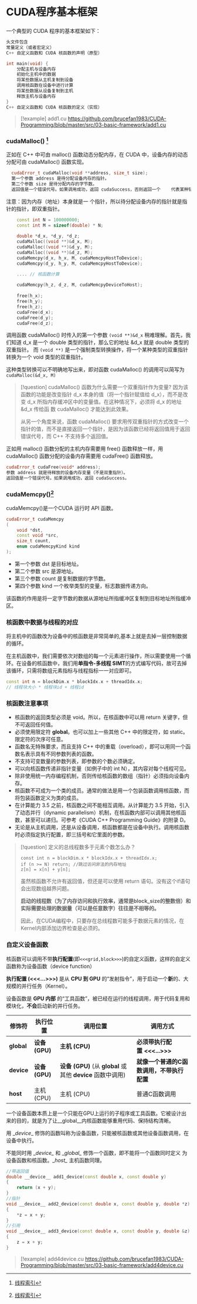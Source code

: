 # CUDA程序基本框架

###

一个典型的 CUDA 程序的基本框架如下：

```cpp
头文件包含  
常量定义（或者宏定义） 
C++ 自定义函数和 CUDA 核函数的声明（原型）

int main(void) { 
	分配主机与设备内存 
	初始化主机中的数据 
	将某些数据从主机复制到设备 
	调用核函数在设备中进行计算 
	将某些数据从设备复制到主机 
	释放主机与设备内存 
} 
C++ 自定义函数和 CUDA 核函数的定义（实现）

```

> [!example] add1.cu
> https://github.com/brucefan1983/CUDA-Programming/blob/master/src/03-basic-framework/add1.cu


### cudaMalloc() [^1]

正如在 C++ 中可由 malloc() 函数动态分配内存，在 CUDA 中，设备内存的动态分配可由 cudaMalloc() 函数实现。

```cpp
  cudaError_t cudaMalloc(void **address, size_t size);
  第一个参数 address 是待分配设备内存的指针。
  第二个参数 size 是待分配内存的字节数。
  返回值是一个错误代号。如果调用成功，返回 cudaSuccess，否则返回一个    代表某种错误的代号
```

注意：因为内存（地址）本身就是一 个指针，所以待分配设备内存的指针就是指针的指针，即双重指针。

```cpp
    const int N = 100000000;
    const int M = sizeof(double) * N;
    
    double *d_x, *d_y, *d_z;
    cudaMalloc((void **)&d_x, M);
    cudaMalloc((void **)&d_y, M);
    cudaMalloc((void **)&d_z, M);
    cudaMemcpy(d_x, h_x, M, cudaMemcpyHostToDevice);
    cudaMemcpy(d_y, h_y, M, cudaMemcpyHostToDevice);

	.... // 核函数计算
	
	cudaMemcpy(h_z, d_z, M, cudaMemcpyDeviceToHost);
	
	free(h_x);
    free(h_y);
    free(h_z);
    cudaFree(d_x);
    cudaFree(d_y);
    cudaFree(d_z);
```

调用函数 cudaMalloc() 时传入的第一个参数 `(void **)&d_x` 稍难理解。首先，我们知道 d_x 是一个 double 类型的指针，那么它的地址 &d_x 就是 double 类型的双重指针。 而 `(void **)` 是一个强制类型转换操作，将一个某种类型的双重指针转换为一个 void 类型的双重指针。

这种类型转换可以不明确地写出来，即对函数 cudaMalloc() 的调用可以简写为`cudaMalloc(&d_x, M)`

> [!question] cudaMalloc() 函数为什么需要一个双重指针作为变量?
> 因为该函数的功能是改变指针 d_x 本身的值（将一个指针赋值给 d_x），而不是改变 d_x 所指内存缓冲区中的变量值。在这种情况下，必须将 d_x 的地址&d_x 传给函 数 cudaMalloc() 才能达到此效果。
> 
> 从另一个角度来说，函数 cudaMalloc() 要求用传双重指针的方式改变一个指针的值，而不是直接返回一个指针，是因为该函数已经将返回值用于返回错误代号，而 C++ 不支持多个返回值。

正如用 malloc() 函数分配的主机内存需要用 free() 函数释放一样，用 cudaMalloc() 函数分配的设备内存需要用 cudaFree() 函数释放。

```cpp
cudaError_t cudaFree(void* address);
参数 address 就是待释放的设备内存变量（不是双重指针）。
返回值是一个错误代号。如果调用成功，返回 cudaSuccess。
```

### cudaMemcpy()[^2]

cudaMemcpy()是一个CUDA 运行时 API 函数。

```cpp
cudaError_t cudaMemcpy 
( 
	void *dst, 
	const void *src, 
	size_t count, 
	enum cudaMemcpyKind kind 
);
```

- 第一个参数 dst 是目标地址。 
- 第二个参数 src 是源地址。 
- 第三个参数 count 是复制数据的字节数。 
- 第四个参数 kind 一个枚举类型的变量，标志数据传递方向。

该函数的作用是将一定字节数的数据从源地址所指缓冲区复制到目标地址所指缓冲区。

### 核函数中数据与线程的对应

将主机中的函数改为设备中的核函数是非常简单的,基本上就是去掉一层控制数据的循环。

在主机函数中，我们需要依次对数组的每一个元素进行操作，所以需要使用一个循环。在设备的核函数中，我们用**单指令-多线程 SIMT**的方式编写代码，故可去掉该循环，只需将数组元素指标与线程指标一一对应即可。

```cpp
const int n = blockDim.x * blockIdx.x + threadIdx.x;
// 线程块大小 * 线程块id + 线程id
```

### 核函数注意事项

- 核函数的返回类型必须是 void。所以，在核函数中可以用 return 关键字，但不可返回任何值。 
- 必须使用限定符 __global__。也可以加上一些其他 C++ 中的限定符，如 static。限定符的次序可任意。 
-  函数名无特殊要求，而且支持 C++ 中的重载（overload），即可以用同一个函数名表示具有不同参数列表的函数。 
- 不支持可变数量的参数列表，即参数的个数必须确定。 
- 可以向核函数传递非指针变量（如例子中的 int N），其内容对每个线程可见。 
- 除非使用统一内存编程机制，否则传给核函数的数组（指针）必须指向设备内存。 
- 核函数不可成为一个类的成员。通常的做法是用一个包装函数调用核函数，而将包装函数定义为类的成员。 
- 在计算能力 3.5 之前，核函数之间不能相互调用。从计算能力 3.5 开始，引入了动态并行（dynamic parallelism）机制，在核函数内部可以调用其他核函数，甚至可以递归。可参考《CUDA C++ Programming Guide》的附录 D。  
- 无论是从主机调用，还是从设备调用，核函数都是在设备中执行。调用核函数时必须指定执行配置，即三括号和它里面的参数。

> [!question] 定义的总线程数多于元素个数怎么办？
> ```
> const int n = blockDim.x * blockIdx.x + threadIdx.x;
> if (n >= N) return; //跳过访问非法的内存地址
> z[n] = x[n] + y[n];
> ```
> 虽然核函数不允许有返回值，但还是可以使用 return 语句。没有这个if语句会出现数组越界问题。
>
> **启动的线程数（为了内存访问和执行效率，通常是block_size的整数倍）和实际需要处理的数据量（可以是任意数字）往往是不相等的。**
>
> 因此，在CUDA编程中，只要存在总线程数可能多于数据元素的情况，在Kernel内部添加边界检查是必须的。

### 自定义设备函数

核函数可以调用不带**执行配置**(即`<<<grid,block>>>`)的自定义函数，这样的自定义函数称为设备函数（device function）

**执行配置 (<<<...>>>)** 是从 **CPU 到 GPU** 的“发射指令”，用于启动一个**新**的、大规模的并行任务（Kernel）。

设备函数是 **GPU 内部** 的“工具函数”，被已经在运行的线程调用，用于代码复用和模块化，**不会**启动新的并行任务。

| 修饰符            | 执行位置         | 调用位置                                             | 调用方式                    |
| -------------- | ------------ | ------------------------------------------------ | ----------------------- |
| **__global__** | **设备 (GPU)** | **主机 (CPU)**                                     | **必须带执行配置 <<<...>>>**   |
| **__device__** | **设备 (GPU)** | **设备 (GPU)** (从 __global__ 或其他 __device__ 函数中调用) | **就像一个普通的C函数调用，不带执行配置** |
| **__host__**   | 主机 (CPU)     | 主机 (CPU)                                         | 普通C函数调用                 |


一个设备函数本质上是一个只能在GPU上运行的子程序或工具函数。它被设计出来的目的，就是为了让__global__内核函数能够重用代码、保持结构清晰。

用 \__device__ 修饰的函数叫称为设备函数，只能被核函数或其他设备函数调用，在设备中执行。

不能同时用 \__device\__ 和 \__global\__ 修饰一个函数，即不能将一个函数同时定义 为设备函数和核函数。\__host\__ 主机函数同理。


```cpp 
//带返回值
double __device__ add1_device(const double x, const double y)
{
    return (x + y);
}
//指针
void __device__ add2_device(const double x, const double y, double *z)
{
    *z = x + y;
}
//引用
void __device__ add3_device(const double x, const double y, double &z)
{
    z = x + y;
}
```

> [!example] add4device.cu
> https://github.com/brucefan1983/CUDA-Programming/blob/master/src/03-basic-framework/add4device.cu
> 

[^1]: [线程索引](../../../../../files/books/MLSys/CUDA%20编程：基础与实践_樊哲勇.pdf#page=42)

[^2]: [线程索引](../../../../../files/books/MLSys/CUDA%20编程：基础与实践_樊哲勇.pdf#page=44)

